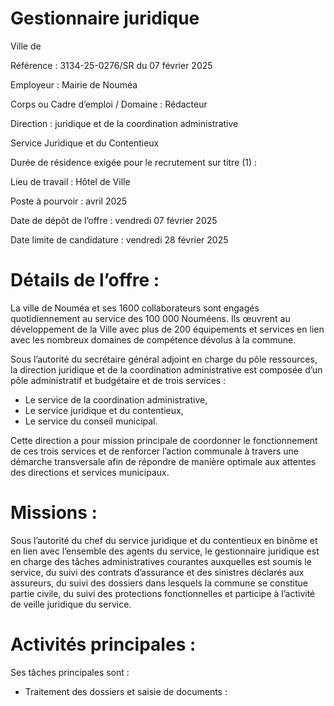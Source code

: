 # Gestionnaire juridique

Ville de

Référence : 3134-25-0276/SR du 07 février 2025

Employeur : Mairie de Nouméa

Corps ou Cadre d’emploi / Domaine : Rédacteur

Direction : juridique et de la coordination administrative

Service Juridique et du Contentieux

Durée de résidence exigée pour le recrutement sur titre (1) :

Lieu de travail : Hôtel de Ville

Poste à pourvoir : avril 2025

Date de dépôt de l’offre : vendredi 07 février 2025

Date limite de candidature : vendredi 28 février 2025

# Détails de l’offre :

La ville de Nouméa et ses 1600 collaborateurs sont engagés quotidiennement au service des 100 000 Nouméens. Ils œuvrent au développement de la Ville avec plus de 200 équipements et services en lien avec les nombreux domaines de compétence dévolus à la commune.

Sous l’autorité du secrétaire général adjoint en charge du pôle ressources, la direction juridique et de la coordination administrative est composée d’un pôle administratif et budgétaire et de trois services :

- Le service de la coordination administrative,
- Le service juridique et du contentieux,
- Le service du conseil municipal.

Cette direction a pour mission principale de coordonner le fonctionnement de ces trois services et de renforcer l’action communale à travers une démarche transversale afin de répondre de manière optimale aux attentes des directions et services municipaux.

# Missions :

Sous l’autorité du chef du service juridique et du contentieux en binôme et en lien avec l’ensemble des agents du service, le gestionnaire juridique est en charge des tâches administratives courantes auxquelles est soumis le service, du suivi des contrats d’assurance et des sinistres déclarés aux assureurs, du suivi des dossiers dans lesquels la commune se constitue partie civile, du suivi des protections fonctionnelles et participe à l’activité de veille juridique du service.

# Activités principales :

Ses tâches principales sont :

- Traitement des dossiers et saisie de documents :